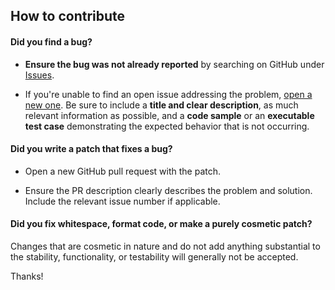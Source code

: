 ## How to contribute

#### **Did you find a bug?**

* **Ensure the bug was not already reported** by searching on GitHub under [Issues](https://github.com/maxbanton/cwh/issues).

* If you're unable to find an open issue addressing the problem, [open a new one](https://github.com/maxbanton/cwh/issues/new). Be sure to include a **title and clear description**, as much relevant information as possible, and a **code sample** or an **executable test case** demonstrating the expected behavior that is not occurring.

#### **Did you write a patch that fixes a bug?**

* Open a new GitHub pull request with the patch.

* Ensure the PR description clearly describes the problem and solution. Include the relevant issue number if applicable.

#### **Did you fix whitespace, format code, or make a purely cosmetic patch?**

Changes that are cosmetic in nature and do not add anything substantial to the stability, functionality, or testability will generally not be accepted.

Thanks!
